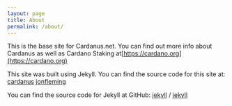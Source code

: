 ```yaml
---
layout: page
title: About
permalink: /about/
---
```


This is the base site for Cardanus.net.  You can find out more info about Cardanus as well as Cardano Staking at[https://cardano.org](https://cardano.org)

This site was built using Jekyll. You can find the source code for this site at:
[cardanus](https://github.com/jonfleming/cardanus)
[jonfleming](https://github.com/jonfleming/)

You can find the source code for Jekyll at GitHub:
[jekyll][jekyll-organization] /
[jekyll](https://github.com/jekyll/jekyll)


[jekyll-organization]: https://github.com/jekyll
